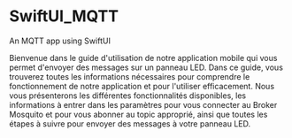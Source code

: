 # SwiftUI_MQTT
An MQTT app using SwiftUI

Bienvenue dans le guide d'utilisation de notre application mobile qui vous permet d'envoyer des messages sur un panneau LED. Dans ce guide, vous trouverez toutes les informations nécessaires pour comprendre le fonctionnement de notre application et pour l'utiliser efficacement. 
Nous vous présenterons les différentes fonctionnalités disponibles, les informations à entrer dans les paramètres pour vous connecter au Broker Mosquito et pour vous abonner au topic approprié, ainsi que toutes les étapes à suivre pour envoyer des messages à votre panneau LED.
